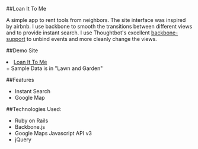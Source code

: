 ##Loan It To Me

A simple app to rent tools from neighbors. The site interface was inspired by airbnb. I use backbone to smooth the transitions between different views and to provide instant search. I use Thoughtbot's excellent [backbone-support](https://github.com/thoughtbot/backbone-support) to unbind events and more cleanly change the views.


##Demo Site
<li><a href="http://www.loanittome.net/" target="_blank">Loan It To Me</a></li>
+ Sample Data is in "Lawn and Garden"

##Features
+ Instant Search
+ Google Map

##Technologies Used:
+ Ruby on Rails
+ Backbone.js
+ Google Maps Javascript API v3
+ jQuery

